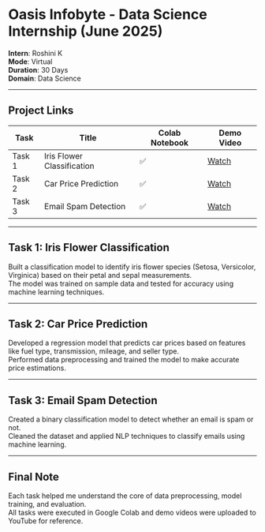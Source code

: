 # Oasis Infobyte - Data Science Internship (June 2025)

**Intern**: Roshini K  
**Mode**: Virtual  
**Duration**: 30 Days  
**Domain**: Data Science  

---

## Project Links

| Task | Title                        | Colab Notebook | Demo Video |
|------|------------------------------|----------------|-------------|
| Task 1 | Iris Flower Classification   | ✅              | [Watch](https://youtu.be/TpT87xsdqU0) |
| Task 2 | Car Price Prediction         | ✅              | [Watch](https://youtu.be/kwjrlFj3rEs) |
| Task 3 | Email Spam Detection         | ✅              | [Watch](https://youtu.be/-r5wjnvfvXQ) |

---

## Task 1: Iris Flower Classification

Built a classification model to identify iris flower species (Setosa, Versicolor, Virginica) based on their petal and sepal measurements.  
The model was trained on sample data and tested for accuracy using machine learning techniques.

---

## Task 2: Car Price Prediction

Developed a regression model that predicts car prices based on features like fuel type, transmission, mileage, and seller type.  
Performed data preprocessing and trained the model to make accurate price estimations.

---

## Task 3: Email Spam Detection

Created a binary classification model to detect whether an email is spam or not.  
Cleaned the dataset and applied NLP techniques to classify emails using machine learning.

---

## Final Note

Each task helped me understand the core of data preprocessing, model training, and evaluation.  
All tasks were executed in Google Colab and demo videos were uploaded to YouTube for reference.

